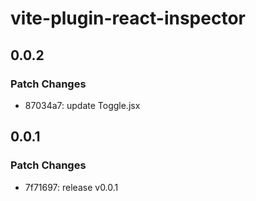 # vite-plugin-react-inspector

## 0.0.2

### Patch Changes

- 87034a7: update Toggle.jsx

## 0.0.1

### Patch Changes

- 7f71697: release v0.0.1
